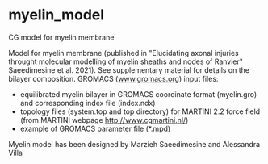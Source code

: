 
# myelin_model
CG model for myelin membrane

Model for myelin membrane (published in "Elucidating axonal injuries throught molecular modelling of myelin sheaths and nodes of Ranvier" Saeedimesine et al. 2021). See supplementary material for details on the bilayer composition. 
GROMACS (www.gromacs.org) input files:
* equilibrated myelin bilayer in GROMACS coordinate format (myelin.gro) and corresponding index file (index.ndx)
* topology files (system.top and top directory) for MARTINI 2.2 force field (from MARTINI webpage http://www.cgmartini.nl/)
* example of GROMACS parameter file (*.mpd)

Myelin model has been designed by Marzieh Saeedimesine and Alessandra Villa 
